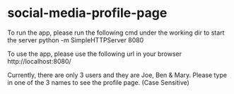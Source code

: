 # social-media-profile-page

To run the app, please run the following cmd under the working dir to start the server
    python -m SimpleHTTPServer 8080

To use the app, please use the following url in your browser
    http://localhost:8080/

Currently, there are only 3 users and they are Joe, Ben & Mary.
Please type in one of the 3 names to see the profile page. (Case Sensitive)